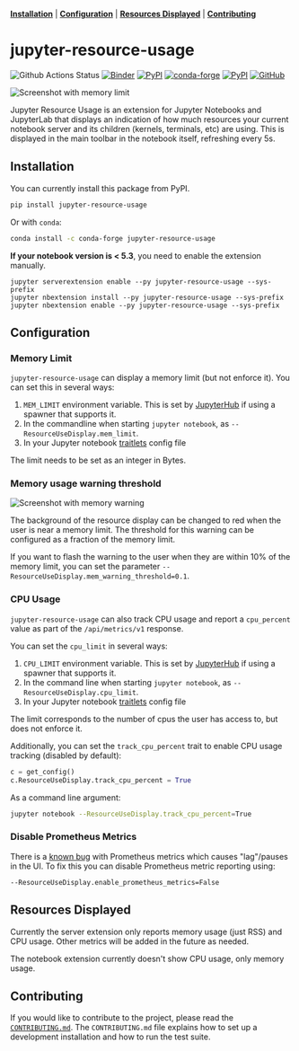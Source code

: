 **[Installation](#installation)** |
**[Configuration](#configuration)** |
**[Resources Displayed](#resources-displayed)** |
**[Contributing](#contributing)**

# jupyter-resource-usage

![Github Actions Status](https://github.com/jupyter-server/jupyter-resource-usage/workflows/Tests/badge.svg)
[![Binder](https://mybinder.org/badge_logo.svg)](https://mybinder.org/v2/gh/jupyter-server/jupyter-resource-usage/master)
[![PyPI](https://img.shields.io/pypi/v/jupyter-resource-usage)](https://pypi.python.org/pypi/jupyter-resource-usage)
[![conda-forge](https://img.shields.io/conda/vn/conda-forge/jupyter-resource-usage.svg)](https://anaconda.org/conda-forge/jupyter-resource-usage)
[![PyPI](https://img.shields.io/pypi/l/jupyter-resource-usage)](https://pypi.python.org/pypi/jupyter-resource-usage)
[![GitHub](https://img.shields.io/badge/issue_tracking-github-blue?logo=github)](https://github.com/jupyter-server/jupyter-resource-usage/issues)

![Screenshot with memory limit](screenshot.png)

Jupyter Resource Usage is an extension for Jupyter Notebooks and JupyterLab that
displays an indication of how much resources your current notebook server and
its children (kernels, terminals, etc) are using. This is displayed in the
main toolbar in the notebook itself, refreshing every 5s.

## Installation

You can currently install this package from PyPI.

```bash
pip install jupyter-resource-usage
```

Or with `conda`:

```bash
conda install -c conda-forge jupyter-resource-usage
```

**If your notebook version is < 5.3**, you need to enable the extension manually.

```
jupyter serverextension enable --py jupyter-resource-usage --sys-prefix
jupyter nbextension install --py jupyter-resource-usage --sys-prefix
jupyter nbextension enable --py jupyter-resource-usage --sys-prefix
```

## Configuration

### Memory Limit

`jupyter-resource-usage` can display a memory limit (but not enforce it). You can set this
in several ways:

1. `MEM_LIMIT` environment variable. This is set by [JupyterHub](https://github.com/jupyterhub/jupyterhub/)
   if using a spawner that supports it.
2. In the commandline when starting `jupyter notebook`, as `--ResourceUseDisplay.mem_limit`.
3. In your Jupyter notebook [traitlets](https://traitlets.readthedocs.io/en/stable/) config file

The limit needs to be set as an integer in Bytes.

### Memory usage warning threshold

![Screenshot with memory warning](warn-screenshot.png)

The background of the resource display can be changed to red when the user is near a memory limit.
The threshold for this warning can be configured as a fraction of the memory limit.

If you want to flash the warning to the user when they are within 10% of the memory limit, you
can set the parameter `--ResourceUseDisplay.mem_warning_threshold=0.1`.

### CPU Usage

`jupyter-resource-usage` can also track CPU usage and report a `cpu_percent` value as part of the `/api/metrics/v1` response.

You can set the `cpu_limit` in several ways:

1. `CPU_LIMIT` environment variable. This is set by [JupyterHub](https://github.com/jupyterhub/jupyterhub/)
   if using a spawner that supports it.
2. In the command line when starting `jupyter notebook`, as `--ResourceUseDisplay.cpu_limit`.
3. In your Jupyter notebook [traitlets](https://traitlets.readthedocs.io/en/stable/) config file

The limit corresponds to the number of cpus the user has access to, but does not enforce it.

Additionally, you can set the `track_cpu_percent` trait to enable CPU usage tracking (disabled by default):

```python
c = get_config()
c.ResourceUseDisplay.track_cpu_percent = True
```

As a command line argument:

```bash
jupyter notebook --ResourceUseDisplay.track_cpu_percent=True
```

### Disable Prometheus Metrics
There is a [known bug](https://github.com/jupyter-server/jupyter-resource-usage/issues/123) with Prometheus metrics which
causes "lag"/pauses in the UI. To fix this you can disable Prometheus metric reporting using:
```
--ResourceUseDisplay.enable_prometheus_metrics=False
```

## Resources Displayed

Currently the server extension only reports memory usage (just RSS) and CPU usage. Other metrics will be
added in the future as needed.

The notebook extension currently doesn't show CPU usage, only memory usage.

## Contributing

If you would like to contribute to the project, please read the [`CONTRIBUTING.md`](CONTRIBUTING.md). The `CONTRIBUTING.md` file
explains how to set up a development installation and how to run the test suite.
